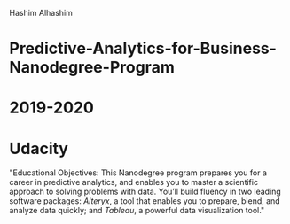 Hashim Alhashim

# Predictive-Analytics-for-Business-Nanodegree-Program
# 2019-2020
# Udacity 

"Educational Objectives: This Nanodegree program prepares you for a career in predictive analytics, and
enables you to master a scientific approach to solving problems with data. You’ll build fluency in two leading
software packages: *Alteryx*, a tool that enables you to prepare, blend, and analyze data quickly; and *Tableau*,
a powerful data visualization tool."

